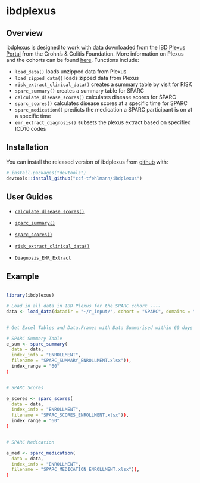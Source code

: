 
<!-- README.md is generated from README.Rmd. Please edit that file -->

# ibdplexus

<!-- badges: start -->
<!-- badges: end -->

## Overview

ibdplexus is designed to work with data downloaded from the [IBD Plexus
Portal](https://ibdplexus.org) from the Crohn’s & Colitis Foundation.
More information on Plexus and the cohorts can be found
[here](https://www.crohnscolitisfoundation.org/research/current-research-initiatives/ibd-plexus).
Functions include:

-   `load_data()` loads unzipped data from Plexus
-   `load_zipped_data()` loads zipped data from Plexus
-   `risk_extract_clinical_data()` creates a summary table by visit for
    RISK
-   `sparc_summary()` creates a summary table for SPARC
-   `calculate_disease_scores()` calculates disease scores for SPARC
-   `sparc_scores()` calculates disease scores at a specific time for
    SPARC
-   `sparc_medication()` predicts the medication a SPARC participant is
    on at a specific time
-   `emr_extract_diagnosis()` subsets the plexus extract based on
    specified ICD10 codes

## Installation

You can install the released version of ibdplexus from
[github](https://github.com/ccf-tfehlmann/ibdplexus) with:

``` r
# install.packages("devtools")
devtools::install_github("ccf-tfehlmann/ibdplexus")
```

## User Guides

-   <a href="https://github.com/ccf-tfehlmann/ibdplexus/blob/master/inst/userguides/Calculating_Disease_Activity_Scores_for_SPARC.pdf">`calculate_disease_scores()`</a>

-   <a href="https://github.com/ccf-tfehlmann/ibdplexus/blob/master/inst/userguides/SPARC_Summary_userguide_updated_102221.pdf">`sparc_summary()`</a>

-   <a href="https://github.com/ccf-tfehlmann/ibdplexus/blob/master/inst/userguides/sparc_scores_at_index_userguide.pdf">`sparc_scores()`</a>

-   <a href="https://github.com/ccf-tfehlmann/ibdplexus/blob/master/inst/userguides/RISK_Extract_Clinical_Data_User_Guide_v1.1.pdf">`risk_extract_clinical_data()`</a>

-   <a href="https://github.com/ccf-tfehlmann/ibdplexus/blob/79168cbffa523ab8da142d250133e70f625e00c7/inst/userguides/Diagnosis_EMR_Extract.md">`Diagnosis_EMR_Extract`</a>

## Example

``` r

library(ibdplexus)

# Load in all data in IBD Plexus for the SPARC cohort ----
data <- load_data(datadir = "~/r_input/", cohort = "SPARC", domains = "ALL", data_type = "BOTH")


# Get Excel Tables and Data.Frames with Data Summarised within 60 days of the Enrollment Time Point ----

# SPARC Summary Table 
e_sum <- sparc_summary(
  data = data,
  index_info = "ENROLLMENT",
  filename = "SPARC_SUMMARY_ENROLLMENT.xlsx")),
  index_range = "60"
)


# SPARC Scores

e_scores <- sparc_scores(
  data = data,
  index_info = "ENROLLMENT",
  filename = "SPARC_SCORES_ENROLLMENT.xlsx")),
  index_range = "60"
)


# SPARC Medication

e_med <- sparc_medication(
  data = data,
  index_info = "ENROLLMENT",
  filename = "SPARC_MEDICATION_ENROLLMENT.xlsx")),
)
```
